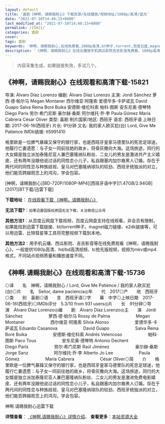 ```yaml
---
layout: default
title: '喜剧《神啊，请赐我耐心》下载资源/在线播放/视频地址/1080p/高清/蓝光'
date: "2021-07-10T14:40:15+0800"
last_modified_at: "2021-07-10T14:40:15+0800"
permalink: /15821/
categories: 喜剧
cover:
tags: 喜剧
keywords: '神啊，请赐我耐心,在线免费看,1080p高清,bt种子,torrent,百度云盘,magnet,磁力链,迅雷下载资源'
description: '《神啊，请赐我耐心》在线云播放手机西瓜影院吉吉影音免费看，1080p高清bd/hd未删减完整版和tc抢先枪版，mkv/mp4格式，附带bt/torrent种子、magnet/磁力链、百度云盘、网盘资源迅雷下载链接'
---
```


>内容采集生成，如果链接失效，多试几个。


## 《神啊，请赐我耐心》在线观看和高清下载-15821

导演: Álvaro Díaz Lorenzo 编剧: Álvaro Díaz Lorenzo 主演: Jordi Sánchez 萝西·德·帕尔马 Megan Montaner 西尔维亚·阿隆索 爱德华多·卡萨诺瓦 David Guapo Salva Reina Boré Buika 安德斯·维伦科索 帕科·图斯 安东尼奥·德琴特 Diego París 劳尔·希门尼斯 豪尔赫·桑斯 阿尔维托·乔·李 Paula Gómez María Cabrera César Oliver 类型: 喜剧 制片国家/地区: 西班牙 语言: 西班牙语 上映日期: 2017-06-16(西班牙) 片长: 91分钟 又名: 我的家人欧买尬(台) Lord, Give Me Patience IMDb链接: tt5991410

格里欧是一位脾气暴躁又保守的银行家，也是西班牙皇家马德里队的死忠足球迷，他履行亡妻遗愿：与子女一同前往她的故乡，将骨灰撒向大海。这场旅途，同行的大女婿是独立派加泰隆尼亚人兼巴塞隆纳队粉丝、二女儿的男友是激进共产主义嬉皮、还有两年没跟他说过话的同性恋小儿子，私自跟塞内加尔裔黑人订婚。存在于两代间的同性恋与种族歧视、皇马对巴塞隆纳球队的较劲、西班牙统独派的对立，他们能否跨越观念上的鸿沟，学会包容。


[神啊，请赐我耐心][BD-720P/1080P-MP4][西班牙语中字][1.47GB/2.94GB][2017][BT下载/迅雷下载]

**下载地址**： [在线观看下载 《神啊，请赐我耐心》](https://www.btdx8.com/torrent/saqcwnx_2017.html) 


**无法下载?**：`如果迅雷因版权原因无法下载，关注微信公众号 `

**其他方法1**：从百度云网盘下载视频，百度云网盘支持在线观看，非会员有限制，如果能找到迅雷下载链接、bt/torrent种子、magnet磁力链接、e2dk链接等，可以用迅雷、比特彗星等工具将完整视频下载到本地。

**其他方法2**：用手机云播、西瓜影院、吉吉影音等在线免费观看《神啊，请赐我耐心》，一般提供1080p高清、hd/bd高清视频、tc抢先版视频，视频为mkv或mp4格式，不同站点视频质量和播放速度不同。


## 《神啊.请赐我耐心》在线观看和高清下载-15736

◎译　　名　神啊，请赐我耐心 / Lord, Give Me Patience / 我的家人欧买尬(台)◎片　　名　Señor, dame paciencia◎年　　代　2017◎产　　地　西班牙◎类　　别　喜剧◎语　　言　西班牙语◎字　　幕　中字◎上映日期　2017-06-16(西班牙)◎IMDb评分　5.3/10 from 931 users◎片　　长　91分钟◎导　　演　Álvaro Díaz Lorenzo◎编　　剧　Álvaro Díaz Lorenzo◎主　　演　Jordi Sánchez　　　　　　萝西·德·帕尔马 Rossy de Palma　　　　　　Megan Montaner　　　　　　西尔维亚·阿隆索 Silvia Alonso　　　　　　爱德华多·卡萨诺瓦 Eduardo Casanova　　　　　　David Guapo　　　　　　Salva Reina　　　　　　Boré Buika　　　　　　安德斯·维伦科索 Andrés Velencoso　　　　　　帕科·图斯 Paco Tous　　　　　　安东尼奥·德琴特 Antonio Dechent　　　　　　Diego París　　　　　　劳尔·希门尼斯 Raúl Jiménez　　　　　　豪尔赫·桑斯 Jorge Sanz　　　　　　阿尔维托·乔·李 Alberto Jo Lee　　　　　　Paula Gómez　　　　　　María Cabrera　　　　　　César Oliver◎简　　介　　格里欧是一位脾气暴躁又保守的银行家，也是西班牙皇家马德里队的死忠足球迷，他履行亡妻遗愿：与子女一同前往她的故乡，将骨灰撒向大海。这场旅途，同行的大女婿是独立派加泰隆尼亚人兼巴塞隆纳队粉丝、二女儿的男友是激进免费电影嬉皮、还有两年没跟他说过话的同性恋小儿子，私自跟塞内加尔裔黑人订婚。存在于两代间的同性恋与种族歧视、皇马对巴塞隆纳球队的较劲、西班牙统独派的对立，他们能否跨越观念上的鸿沟，学会包容。


神啊.请赐我耐心迅雷下载

**详情查看**： [《神啊.请赐我耐心》详情介绍](/movie/15736/)， **查看更多**：[本站资源大全](/movie/t/all/)

